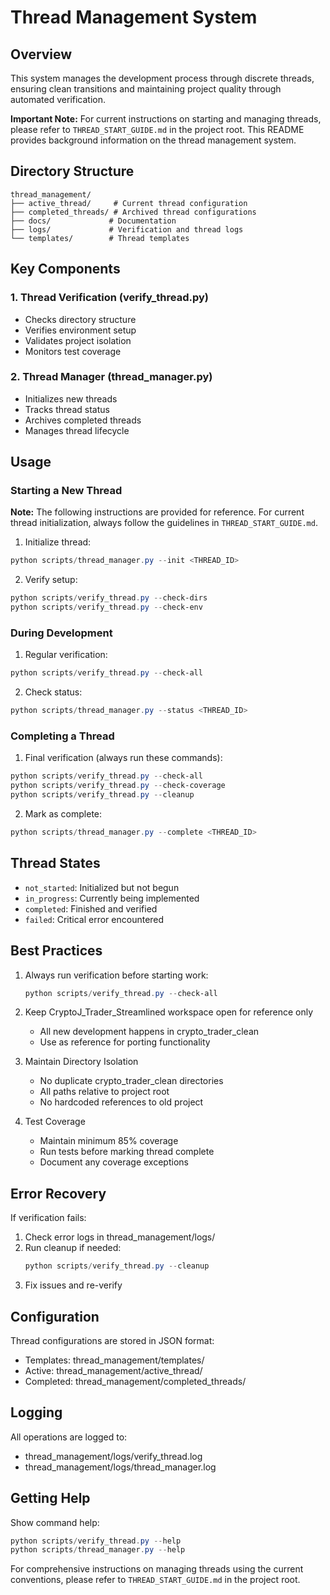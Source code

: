 # Thread Management System

## Overview
This system manages the development process through discrete threads, ensuring clean transitions and maintaining project quality through automated verification.

**Important Note:** For current instructions on starting and managing threads, please refer to `THREAD_START_GUIDE.md` in the project root. This README provides background information on the thread management system.

## Directory Structure
```
thread_management/
├── active_thread/     # Current thread configuration
├── completed_threads/ # Archived thread configurations
├── docs/             # Documentation
├── logs/             # Verification and thread logs
└── templates/        # Thread templates
```

## Key Components

### 1. Thread Verification (verify_thread.py)
- Checks directory structure
- Verifies environment setup
- Validates project isolation
- Monitors test coverage

### 2. Thread Manager (thread_manager.py)
- Initializes new threads
- Tracks thread status
- Archives completed threads
- Manages thread lifecycle

## Usage

### Starting a New Thread

**Note:** The following instructions are provided for reference. For current thread initialization, always follow the guidelines in `THREAD_START_GUIDE.md`.

1. Initialize thread:
```powershell
python scripts/thread_manager.py --init <THREAD_ID>
```

2. Verify setup:
```powershell
python scripts/verify_thread.py --check-dirs
python scripts/verify_thread.py --check-env
```

### During Development

1. Regular verification:
```powershell
python scripts/verify_thread.py --check-all
```

2. Check status:
```powershell
python scripts/thread_manager.py --status <THREAD_ID>
```

### Completing a Thread

1. Final verification (always run these commands):
```powershell
python scripts/verify_thread.py --check-all
python scripts/verify_thread.py --check-coverage
python scripts/verify_thread.py --cleanup
```

2. Mark as complete:
```powershell
python scripts/thread_manager.py --complete <THREAD_ID>
```

## Thread States

- `not_started`: Initialized but not begun
- `in_progress`: Currently being implemented
- `completed`: Finished and verified
- `failed`: Critical error encountered

## Best Practices

1. Always run verification before starting work:
   ```powershell
   python scripts/verify_thread.py --check-all
   ```

2. Keep CryptoJ_Trader_Streamlined workspace open for reference only
   - All new development happens in crypto_trader_clean
   - Use as reference for porting functionality

3. Maintain Directory Isolation
   - No duplicate crypto_trader_clean directories
   - All paths relative to project root
   - No hardcoded references to old project

4. Test Coverage
   - Maintain minimum 85% coverage
   - Run tests before marking thread complete
   - Document any coverage exceptions

## Error Recovery

If verification fails:

1. Check error logs in thread_management/logs/
2. Run cleanup if needed:
   ```powershell
   python scripts/verify_thread.py --cleanup
   ```
3. Fix issues and re-verify

## Configuration

Thread configurations are stored in JSON format:
- Templates: thread_management/templates/
- Active: thread_management/active_thread/
- Completed: thread_management/completed_threads/

## Logging

All operations are logged to:
- thread_management/logs/verify_thread.log
- thread_management/logs/thread_manager.log

## Getting Help

Show command help:
```powershell
python scripts/verify_thread.py --help
python scripts/thread_manager.py --help
```

For comprehensive instructions on managing threads using the current conventions, please refer to `THREAD_START_GUIDE.md` in the project root.
